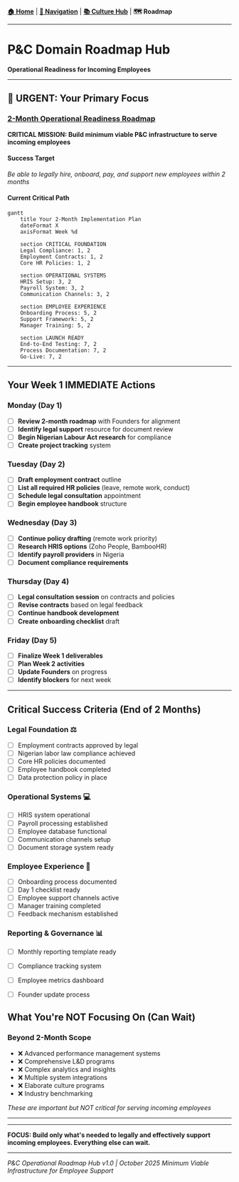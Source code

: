 **[🏠 Home](../README.md)** | **[🧭 Navigation](../NAVIGATION.md)** | **[📚 Culture Hub](../Culture-Hub.md)** | **🗺️ Roadmap**

---

# P&C Domain Roadmap Hub

**Operational Readiness for Incoming Employees**

---

## 🚨 URGENT: Your Primary Focus

### **[2-Month Operational Readiness Roadmap](./2-Month-Operational-Roadmap.md)**
**CRITICAL MISSION: Build minimum viable P&C infrastructure to serve incoming employees**

#### Success Target
*Be able to legally hire, onboard, pay, and support new employees within 2 months*

#### Current Critical Path
```mermaid
gantt
    title Your 2-Month Implementation Plan
    dateFormat X
    axisFormat Week %d

    section CRITICAL FOUNDATION
    Legal Compliance: 1, 2
    Employment Contracts: 1, 2
    Core HR Policies: 1, 2

    section OPERATIONAL SYSTEMS
    HRIS Setup: 3, 2
    Payroll System: 3, 2
    Communication Channels: 3, 2

    section EMPLOYEE EXPERIENCE
    Onboarding Process: 5, 2
    Support Framework: 5, 2
    Manager Training: 5, 2

    section LAUNCH READY
    End-to-End Testing: 7, 2
    Process Documentation: 7, 2
    Go-Live: 7, 2
```

---

## Your Week 1 IMMEDIATE Actions

### Monday (Day 1)
- [ ] **Review 2-month roadmap** with Founders for alignment
- [ ] **Identify legal support** resource for document review
- [ ] **Begin Nigerian Labour Act research** for compliance
- [ ] **Create project tracking** system

### Tuesday (Day 2)
- [ ] **Draft employment contract** outline
- [ ] **List all required HR policies** (leave, remote work, conduct)
- [ ] **Schedule legal consultation** appointment
- [ ] **Begin employee handbook** structure

### Wednesday (Day 3)
- [ ] **Continue policy drafting** (remote work priority)
- [ ] **Research HRIS options** (Zoho People, BambooHR)
- [ ] **Identify payroll providers** in Nigeria
- [ ] **Document compliance requirements**

### Thursday (Day 4)
- [ ] **Legal consultation session** on contracts and policies
- [ ] **Revise contracts** based on legal feedback
- [ ] **Continue handbook development**
- [ ] **Create onboarding checklist** draft

### Friday (Day 5)
- [ ] **Finalize Week 1 deliverables**
- [ ] **Plan Week 2 activities**
- [ ] **Update Founders** on progress
- [ ] **Identify blockers** for next week

---

## Critical Success Criteria (End of 2 Months)

### Legal Foundation ⚖️
- [ ] Employment contracts approved by legal
- [ ] Nigerian labor law compliance achieved
- [ ] Core HR policies documented
- [ ] Employee handbook completed
- [ ] Data protection policy in place

### Operational Systems 💻
- [ ] HRIS system operational
- [ ] Payroll processing established
- [ ] Employee database functional
- [ ] Communication channels setup
- [ ] Document storage system ready

### Employee Experience 🤝
- [ ] Onboarding process documented
- [ ] Day 1 checklist ready
- [ ] Employee support channels active
- [ ] Manager training completed
- [ ] Feedback mechanism established

### Reporting & Governance 📊
- [ ] Monthly reporting template ready
- [ ] Compliance tracking system
- [ ] Employee metrics dashboard
- [ ] Founder update process



## What You're NOT Focusing On (Can Wait)

### Beyond 2-Month Scope
- ❌ Advanced performance management systems
- ❌ Comprehensive L&D programs
- ❌ Complex analytics and insights
- ❌ Multiple system integrations
- ❌ Elaborate culture programs
- ❌ Industry benchmarking

*These are important but NOT critical for serving incoming employees*

---

---

**FOCUS: Build only what's needed to legally and effectively support incoming employees. Everything else can wait.**

---

*P&C Operational Roadmap Hub v1.0 | October 2025*
*Minimum Viable Infrastructure for Employee Support*